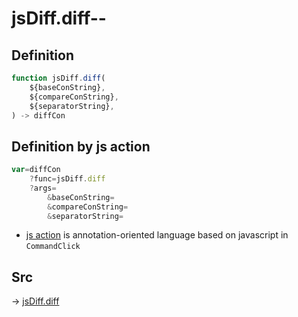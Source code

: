 # jsDiff.diff--

## Definition

```js.js
function jsDiff.diff(
	${baseConString},
	${compareConString},
	${separatorString},
) -> diffCon
```


## Definition by js action

```js.js
var=diffCon
	?func=jsDiff.diff
	?args=
		&baseConString=
		&compareConString=
		&separatorString=
```

- [js action](#) is annotation-oriented language based on javascript in `CommandClick`

## Src

-> [jsDiff.diff](https://github.com/puutaro/CommandClick/blob/master/app/src/main/java/com/puutaro/commandclick/fragment_lib/terminal_fragment/js_interface/text/JsDiff.kt#L9)


